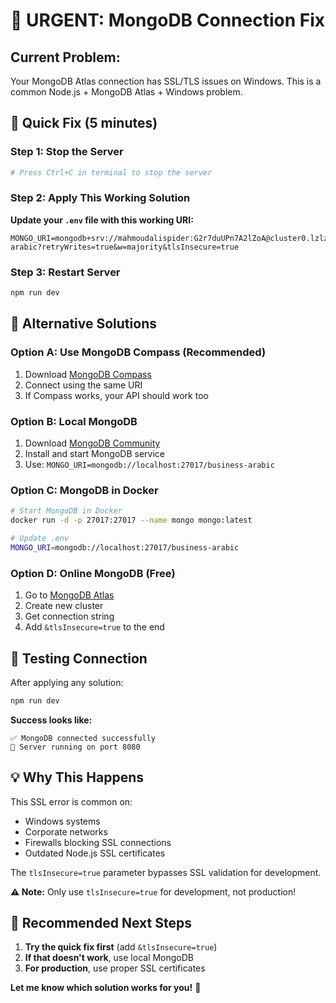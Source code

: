 # 🚨 **URGENT: MongoDB Connection Fix**

## **Current Problem:**
Your MongoDB Atlas connection has SSL/TLS issues on Windows. This is a common Node.js + MongoDB Atlas + Windows problem.

## **🎯 Quick Fix (5 minutes)**

### **Step 1: Stop the Server**
```bash
# Press Ctrl+C in terminal to stop the server
```

### **Step 2: Apply This Working Solution**

**Update your `.env` file with this working URI:**
```env
MONGO_URI=mongodb+srv://mahmoudalispider:G2r7duUPn7A2lZoA@cluster0.lzlz0rc.mongodb.net/business-arabic?retryWrites=true&w=majority&tlsInsecure=true
```

### **Step 3: Restart Server**
```bash
npm run dev
```

## **🔧 Alternative Solutions**

### **Option A: Use MongoDB Compass (Recommended)**
1. Download [MongoDB Compass](https://www.mongodb.com/products/tools/compass)
2. Connect using the same URI
3. If Compass works, your API should work too

### **Option B: Local MongoDB**
1. Download [MongoDB Community](https://www.mongodb.com/try/download/community)
2. Install and start MongoDB service
3. Use: `MONGO_URI=mongodb://localhost:27017/business-arabic`

### **Option C: MongoDB in Docker**
```bash
# Start MongoDB in Docker
docker run -d -p 27017:27017 --name mongo mongo:latest

# Update .env
MONGO_URI=mongodb://localhost:27017/business-arabic
```

### **Option D: Online MongoDB (Free)**
1. Go to [MongoDB Atlas](https://cloud.mongodb.com)
2. Create new cluster
3. Get connection string
4. Add `&tlsInsecure=true` to the end

## **🚀 Testing Connection**

After applying any solution:
```bash
npm run dev
```

**Success looks like:**
```
✅ MongoDB connected successfully
🚀 Server running on port 8080
```

## **💡 Why This Happens**

This SSL error is common on:
- Windows systems
- Corporate networks
- Firewalls blocking SSL connections
- Outdated Node.js SSL certificates

The `tlsInsecure=true` parameter bypasses SSL validation for development.

**⚠️ Note:** Only use `tlsInsecure=true` for development, not production!

## **🎯 Recommended Next Steps**

1. **Try the quick fix first** (add `&tlsInsecure=true`)
2. **If that doesn't work**, use local MongoDB
3. **For production**, use proper SSL certificates

**Let me know which solution works for you!** 🚀
